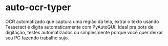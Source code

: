# auto-ocr-typer
OCR automatizado que captura uma região da tela, extrai o texto usando Tesseract e digita automaticamente com PyAutoGUI. Ideal pra bots de digitação, testes automatizados ou simplesmente porque você quer deixar seu PC fazendo trabalho sujo.
